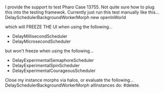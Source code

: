 I provide the support to test Pharo Case 13755. Not quite sure how to plug this into the testing framewok.  Currently just run this test manually like this...    DelaySchedulerBackgroundWorkerMorph new openInWorldwhich will FREEZE THE UI when using the following...  * DelayMillisecondScheduler  * DelayMicrosecondSchedulerbut won't freeze when using  the following...  * DelayExperimentalSemaphoreScheduler  * DelayExperimentalSpinScheduler  * DelayExperimentalCourageousSchedulerClose my instance morphs via halos, or evaluate the following...    DelaySchedulerBackgroundWorkerMorph allInstances do: #delete.